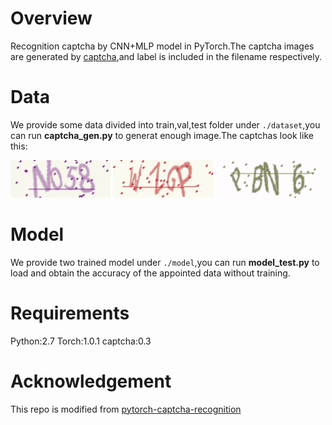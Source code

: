 # **Overview**

Recognition captcha by CNN+MLP model in PyTorch.The captcha images are generated by [captcha](https://github.com/lepture/captcha),and label is included in the filename respectively.

# **Data**

We provide some data divided into train,val,test folder under `./dataset`,you can run **captcha_gen.py** to generat enough image.The captchas look like this:

![N058](./dataset/test/100_N058.png)  ![WZGP](./dataset/test/90_WZGP.png) ![PBN6](./dataset/test/91_PBN6.png)

# **Model**

We provide two trained model under `./model`,you can run **model_test.py** to load and obtain the accuracy of the appointed data without training.

# **Requirements**
Python:2.7
Torch:1.0.1
captcha:0.3

# **Acknowledgement**
This repo is modified from [pytorch-captcha-recognition](https://github.com/dee1024/pytorch-captcha-recognition)
